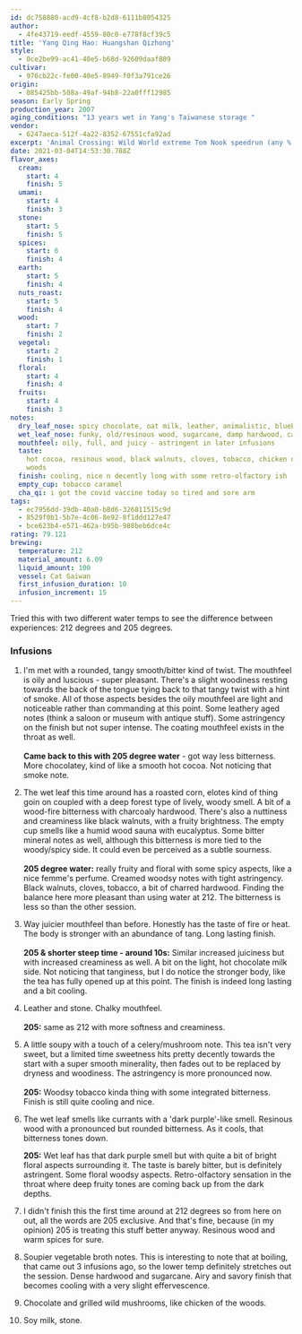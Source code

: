 ```yaml
---
id: dc758880-acd9-4cf8-b2d8-6111b8054325
author:
  - 4fe43719-eedf-4559-80c0-e778f8cf39c5
title: 'Yang Qing Hao: Huangshan Qizhong'
style:
  - 0ce2be99-ac41-40e5-b68d-92609daaf809
cultivar:
  - 976cb22c-fe00-40e5-8949-f0f3a791ce26
origin:
  - 085425bb-508a-49af-94b8-22a0fff12985
season: Early Spring
production_year: 2007
aging_conditions: "13 years wet in Yang's Taiwanese storage "
vendor:
  - 6247aeca-512f-4a22-8352-67551cfa92ad
excerpt: 'Animal Crossing: Wild World extreme Tom Nook speedrun (any % complete)'
date: 2021-03-04T14:53:30.788Z
flavor_axes:
  cream:
    start: 4
    finish: 5
  umami:
    start: 4
    finish: 3
  stone:
    start: 5
    finish: 5
  spices:
    start: 6
    finish: 4
  earth:
    start: 5
    finish: 4
  nuts_roast:
    start: 5
    finish: 4
  wood:
    start: 7
    finish: 2
  vegetal:
    start: 2
    finish: 1
  floral:
    start: 4
    finish: 4
  fruits:
    start: 4
    finish: 3
notes:
  dry_leaf_nose: spicy chocolate, oat milk, leather, animalistic, blueberries, sweet cream
  wet_leaf_nose: funky, old/resinous wood, sugarcane, damp hardwood, cacao nibs, blueberries
  mouthfeel: oily, full, and juicy - astringent in later infusions
  taste:
    hot cocoa, resinous wood, black walnuts, cloves, tobacco, chicken of the
    woods
  finish: cooling, nice n decently long with some retro-olfactory ish
  empty_cup: tobacco caramel
  cha_qi: i got the covid vaccine today so tired and sore arm
tags:
  - ec7956dd-39db-40a0-b8d6-326811515c9d
  - 8529f0b1-5b7e-4c06-8e92-8f1ddd127e47
  - bce623b4-e571-462a-b95b-988beb6dce4c
rating: 79.121
brewing:
  temperature: 212
  material_amount: 6.09
  liquid_amount: 100
  vessel: Cat Gaiwan
  first_infusion_duration: 10
  infusion_increment: 15
---
```


Tried this with two different water temps to see the difference between experiences: 212 degrees and 205 degrees.

### Infusions

1. I'm met with a rounded, tangy smooth/bitter kind of twist. The mouthfeel is oily and luscious - super pleasant. There's a slight woodiness resting towards the back of the tongue tying back to that tangy twist with a hint of smoke. All of those aspects besides the oily mouthfeel are light and noticeable rather than commanding at this point. Some leathery aged notes (think a saloon or museum with antique stuff). Some astringency on the finish but not super intense. The coating mouthfeel exists in the throat as well.\
   \
   **Came back to this with 205 degree water** - got way less bitterness. More chocolatey, kind of like a smooth hot cocoa. Not noticing that smoke note.
2. The wet leaf this time around has a roasted corn, elotes kind of thing goin on coupled with a deep forest type of lively, woody smell. A bit of a wood-fire bitterness with charcoaly hardwood. There's also a nuttiness and creaminess like black walnuts, with a fruity brightness. The empty cup smells like a humid wood sauna with eucalyptus. Some bitter mineral notes as well, although this bitterness is more tied to the woody/spicy side. It could even be perceived as a subtle sourness.\
   \
   **205 degree water:** really fruity and floral with some spicy aspects, like a nice femme's perfume. Creamed woodsy notes with tight astringency. Black walnuts, cloves, tobacco, a bit of charred hardwood. Finding the balance here more pleasant than using water at 212. The bitterness is less so than the other session.
3. Way juicier mouthfeel than before. Honestly has the taste of fire or heat. The body is stronger with an abundance of tang. Long lasting finish.\
   \
   **205 & shorter steep time - around 10s:** Similar increased juiciness but with increased creaminess as well. A bit on the light, hot chocolate milk side. Not noticing that tanginess, but I do notice the stronger body, like the tea has fully opened up at this point. The finish is indeed long lasting and a bit cooling.
4. Leather and stone. Chalky mouthfeel.\
   \
   **205:** same as 212 with more softness and creaminess.
5. A little soupy with a touch of a celery/mushroom note. This tea isn't very sweet, but a limited time sweetness hits pretty decently towards the start with a super smooth minerality, then fades out to be replaced by dryness and woodiness. The astringency is more pronounced now.\
   \
   **205:** Woodsy tobacco kinda thing with some integrated bitterness. Finish is still quite cooling and nice.
6. The wet leaf smells like currants with a 'dark purple'-like smell. Resinous wood with a pronounced but rounded bitterness. As it cools, that bitterness tones down.

   **205:** Wet leaf has that dark purple smell but with quite a bit of bright floral aspects surrounding it. The taste is barely bitter, but is definitely astringent. Some floral woodsy aspects. Retro-olfactory sensation in the throat where deep fruity tones are coming back up from the dark depths.

7. I didn't finish this the first time around at 212 degrees so from here on out, all the words are 205 exclusive. And that's fine, because (in my opinion) 205 is treating this stuff better anyway. Resinous wood and warm spices for sure.
8. Soupier vegetable broth notes. This is interesting to note that at boiling, that came out 3 infusions ago, so the lower temp definitely stretches out the session. Dense hardwood and sugarcane. Airy and savory finish that becomes cooling with a very slight effervescence.
9. Chocolate and grilled wild mushrooms, like chicken of the woods.
10. Soy milk, stone.
